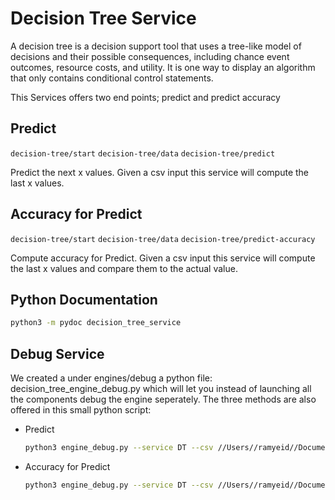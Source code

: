 # Decision Tree Service

A decision tree is a decision support tool that uses a tree-like model of decisions and their possible consequences, including chance event outcomes, resource costs, and utility. It is one way to display an algorithm that only contains conditional control statements.

This Services offers two end points;  predict and predict accuracy

## Predict

```decision-tree/start```
```decision-tree/data```
```decision-tree/predict```

Predict the next x values.
Given a csv input this service will compute the last x values.

## Accuracy for Predict

```decision-tree/start```
```decision-tree/data```
```decision-tree/predict-accuracy```

Compute accuracy for Predict.
Given a csv input this service will compute the last x values and compare them to the actual value.

## Python Documentation

```bash
python3 -m pydoc decision_tree_service
```

## Debug Service

We created a under engines/debug a python file: decision_tree_engine_debug.py
which will let you instead of launching all the components debug the engine seperately.
The three methods are also offered in this small python script:

* Predict

    ```bash
    python3 engine_debug.py --service DT --csv //Users//ramyeid//Documents//FYP//V1//mlsk//resources//data_example//classifier_data.csv --actionColumnNames "Length,Diameter,Height,Whole weight,Shucked weight,Viscera weight,Shell weight,Rings" --predictionColumnName Sex --numberOfValues 3 --action PREDICT [--output //Users//ramyeid//Documents//FYP//V1//mlsk//resources//data_example//classifier_data_predict_output.csv]
    ```

* Accuracy for Predict

    ```bash
    python3 engine_debug.py --service DT --csv //Users//ramyeid//Documents//FYP//V1//mlsk//resources//data_example//classifier_data.csv --actionColumnNames "Length,Diameter,Height,Whole weight,Shucked weight,Viscera weight,Shell weight,Rings" --predictionColumnName Sex --numberOfValues 3 --action PREDICT_ACCURACY
    ```
